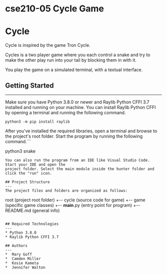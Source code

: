 # cse210-05 Cycle Game

<!-- Design Plan:
-Duplicate and rename control_actions_actor.py to apply to two actors/ players, and update the "I, J, K, L" keys in keyboard_service.py to be arrows - Kosei
-Update Handle_collisions.py to handle snake collisions, the lose game functionality, and how the snakes grow -Camden
-Update main.py and make it control two players -Mary
-Adapt Snake files to cycle game, especially the ReadME, Constants.py, and Director.py files. Jump in where needed to make game functional, and possible collaborate with Mary to make a "game rounds and score" enhancement - Jenny
(Polymorphism is applied in our design by overwriting the execute method in varies files)
-->

# Cycle
Cycle is inspired by the game Tron Cycle. 

Cycles is a two player game where you each control a snake and try to make the other play run into your tail by blocking them in with it.

You play the game on a simulated terminal, with a textual interface.

## Getting Started
---
Make sure you have Python 3.8.0 or newer and Raylib Python CFFI 3.7 installed and running on your machine. You can install Raylib Python CFFI by opening a terminal and running the following command.
```
python3 -m pip install raylib
```
After you've installed the required libraries, open a terminal and browse to the project's root folder. Start the program by running the following command.```

python3 snake 
```
You can also run the program from an IDE like Visual Studio Code. Start your IDE and open the 
project folder. Select the main module inside the hunter folder and click the "run" icon.

## Project Structure
---
The project files and folders are organized as follows:
```
root                    (project root folder)
+-- cycle               (source code for game)
  +-- game              (specific game classes)
  +-- __main__.py       (entry point for program)
+-- README.md           (general info)
```

## Required Technologies
---
* Python 3.8.0
* Raylib Python CFFI 3.7

## Authors
---
*  Mary Goff
*  Camden Miller
*  Kosie Kameta
*  Jennifer Walton
